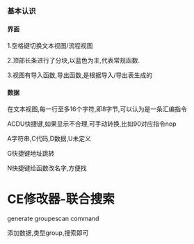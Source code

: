 
### 基本认识

#### 界面

1.空格键切换文本视图/流程视图

2.顶部长条进行了分块,以蓝色为主,代表常规函数.

3.视图有导入函数,导出函数,是根据导入/导出表生成的

#### 数据

在文本视图,每一行至多16个字符,即8字节,可以认为是一条汇编指令

ACDU快捷键,如果显示不合理,可手动转换,比如90对应指令nop

A字符串,C代码,D数据,U未定义

G快捷键地址跳转

N快捷键给函数改名字,方便找

# CE修改器-联合搜索

generate groupescan command

添加数据,类型group,搜索即可
